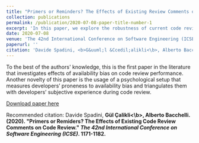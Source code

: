 ```yaml
---
title: "Primers or Reminders? The Effects of Existing Review Comments on Code Review"
collection: publications
permalink: /publication/2020-07-08-paper-title-number-1
excerpt: 'In this paper, we explore the robustness of current code review settings in the presence of the availability bias of developers.'
date: 2020-07-08
venue: 'The 42nd International Conference on Software Engineering (ICSE)'
paperurl: ''
citation: 'Davide Spadini, <b>G&uuml;l &Ccedil;alikli<\b>, Alberto Bacchelli. (2020). &quot;Primers or Remiders? The Effects of Existing Code Review Comments on Code Review.&quot; <i>The 42nd International Conference on Software Engineering (ICSE)</i>. 1171-1182.'
---
```

To the best of the authors' knowledge, this is the first paper in the literature that investigates effects of availability bias on code review performance. Another novelty of this paper is the usage of a psychological setup that measures developers’ proneness to availability bias and triangulates them with developers’ subjective experience during code review.

[Download paper here](http://academicpages.github.io/files/paper1.pdf)

Recommended citation: Davide Spadini, <b>G&uuml;l &Ccedil;alikli<\b>, Alberto Bacchelli. (2020). "Primers or Remiders? The Effects of Existing Code Review Comments on Code Review." <i>The 42nd International Conference on Software Engineering (ICSE)</i>. 1171-1182.
